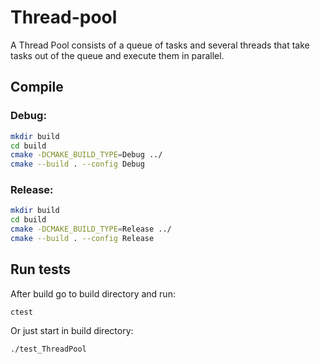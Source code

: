 # Thread-pool

A Thread Pool consists of a queue of tasks and several threads
that take tasks out of the queue and execute them in parallel.

## Compile

### Debug:
```bash
mkdir build
cd build
cmake -DCMAKE_BUILD_TYPE=Debug ../
cmake --build . --config Debug
```

### Release:
```bash
mkdir build
cd build
cmake -DCMAKE_BUILD_TYPE=Release ../
cmake --build . --config Release
```

## Run tests 

After build go to build directory and run:
```
ctest
```

Or just start in build directory:
```
./test_ThreadPool
```